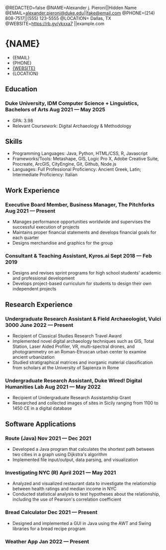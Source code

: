 <!--
Welcome to resume.lol !

This is the template you can use to get started.

More documentation can be found in the docs section
>>> https://resume.lol/docs
-->
@REDACTED=false
@NAME=Alexander j. Pieroni||Hidden Name
@EMAIL=alexander.pieroni@duke.edu||fake@email.com
@PHONE=(214) 808-7517||(555) 123-5555
@LOCATION= Dallas, TX
@WEBSITE=https://rb.gy/ykxxa7 ||example.com

# {NAME}

<div class="section headerInfo">

- {EMAIL}
- {PHONE}
- [{WEBSITE}](https://{WEBSITE})
- {LOCATION}

</div>

## Education
### Duke University, IDM Computer Science + Linguistics, Bachelors of Arts <span class="spacer"></span> Aug 2021 &mdash; May 2025

- GPA: 3.98
- Relevant Coursework: Digital Archaeology & Methodology

## Skills

- Programming Languages: Java, Python, HTML/CSS, R, Javascript
- Frameworks/Tools: Metashape, GIS, Logic Pro X, Adobe Creative Suite, Procreate, ArcGIS, CityEngine, Git, Github, Node.js
- Languages: Full Professional Proficiency: Ancient Greek, Latin; Intermediate Proficiency: Italian

## Work Experience

### Executive Board Member, Business Manager, The Pitchforks <span class="spacer"></span>Aug 2021 &mdash; Present
- Manages performance opportunities worldwide and supervises the successful execution of projects
- Maintains proper financial statements and develops financial goals for each quarter
- Designs merchandise and graphics for the group

### Consultant & Teaching Assistant, Kyros.ai <span class="spacer"></span> Sept 2018 &mdash; Feb 2019
- Designs and revises sprint programs for high school students' academic and professional development
- Develops project-based curriculum for students to design their own independent projects
<!-- Older resume bits can be commented out so that you can keep the info without deleting it -->

<!-- ### <span>Software Engineering Intern, Google</span> <span>Mar 2017 &mdash; Sept 2017</span>

### <span>Software Engineering Intern, Curalate</span> <span>June 2016 &mdash; Sept 2016</span> -->

## Research Experience
### Undergraduate Research Assistant & Field Archaeologist, Vulci 3000 <span class="spacer"></span> June 2022 &mdash; Present
- Recipient of Classical Studies Research Travel Award
- Implemented novel digital archaeology techniques such as GIS, Total Station, Laser Aided Profiler, VR, 
     multi-spectral drones, and photogrammetry on an Roman-Etruscan urban center to examine ancient urbanization
- Studied stratigraphical matrices and inorganic material classification from scholars at the University of Sapienza in Rome

### Undergraduate Research Assistant, Duke Wired! Digital Humanities Lab <span class="spacer"></span> Aug 2021 &mdash; May 2022

- Recipient of Undergraduate Research Assistantship Grant
- Researched and collected images of sites in Sicily ranging from 1100 to 1450 CE in a digital database

## Software Applications
### Route (Java) <span class="spacer"></span> Nov 2021 &mdash; Dec 2021
- Developed a Java program that calculates the shortest path between two cities in a graph using Dijkstra's algorithm
- Implemented file input/output, data parsing, and visualization

### Investigating NYC (R) <span class="spacer"></span> April 2021 &mdash; May 2021
- Analyzed and visualized restaurant data to investigate the relationship between health ratings and median income in NYC
- Conducted statistical analysis to test hypotheses about the relationship, including the use of Pearson's correlation coefficient
### Bread Calculator <span class="spacer"></span> Dec 2021 &mdash; Present
- Designed and implemented a GUI in Java using the AWT and Swing libraries for a bread recipe program
### Weather App <span class="spacer"></span> Jan 2022 &mdash; Present
